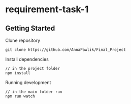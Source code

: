 # requirement-task-1

## Getting Started

Clone repository

```
git clone https://github.com/AnnaPawlik/Final_Project
```

Install dependencies

```
// in the project folder
npm install
```

Running development

```
// in the main folder run
npm run watch
```
